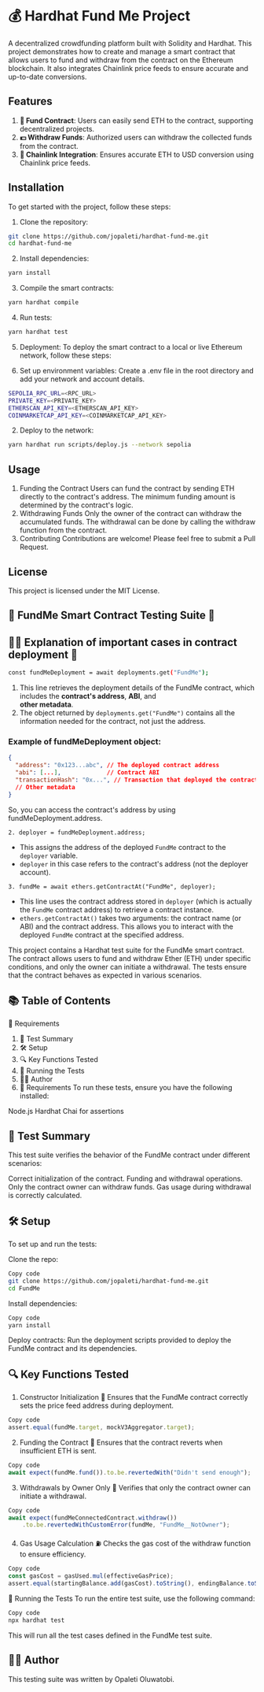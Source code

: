 # 💰 Hardhat Fund Me Project
A decentralized crowdfunding platform built with Solidity and 
Hardhat. This project demonstrates how to create and manage a 
smart contract that allows users to fund and withdraw from the 
contract on the Ethereum blockchain. It also integrates Chainlink 
price feeds to ensure accurate and up-to-date conversions.

## Features
1. **🚀 Fund Contract**: Users can easily send ETH to the contract, 
supporting decentralized projects.
2. **💵 Withdraw Funds**: Authorized users can withdraw the collected 
funds from the contract.
3. **🔗 Chainlink Integration**: Ensures accurate ETH to USD conversion 
using Chainlink price feeds.

##  Installation
To get started with the project, follow these steps:
1. Clone the repository:
```bash
git clone https://github.com/jopaleti/hardhat-fund-me.git
cd hardhat-fund-me
```
2. Install dependencies:
```bash
yarn install
```
3. Compile the smart contracts:
```bash
yarn hardhat compile
```
4. Run tests:
```bash
yarn hardhat test
```
5. Deployment:
To deploy the smart contract to a local or live Ethereum network, 
follow these steps:

1. Set up environment variables:
Create a .env file in the root directory and add your network and account details.
```bash
SEPOLIA_RPC_URL=<RPC_URL>
PRIVATE_KEY=<PRIVATE_KEY>
ETHERSCAN_API_KEY=<ETHERSCAN_API_KEY>
COINMARKETCAP_API_KEY=<COINMARKETCAP_API_KEY>
```
2. Deploy to the network:
```bash
yarn hardhat run scripts/deploy.js --network sepolia
```
## Usage
1. Funding the Contract
Users can fund the contract by sending ETH directly to the contract's address. 
The minimum funding amount is determined by the contract's logic.
2. Withdrawing Funds
Only the owner of the contract can withdraw the accumulated funds. 
The withdrawal can be done by calling the withdraw function from the contract.
3. Contributing
Contributions are welcome! Please feel free to submit a Pull Request.

## License
This project is licensed under the MIT License.

## 🎉 FundMe Smart Contract Testing Suite 🚀

## 👨‍💻 Explanation of important cases in contract deployment 🚀
```bash
const fundMeDeployment = await deployments.get("FundMe");
```
1. This line retrieves the deployment details of the FundMe 
contract, which includes the **contract's address**, **ABI**, and  
**other metadata**.
2. The object returned by ```deployments.get("FundMe")``` contains all 
the information needed for the contract, not just the address.
### Example of fundMeDeployment object:
```json
{
  "address": "0x123...abc", // The deployed contract address
  "abi": [...],             // Contract ABI
  "transactionHash": "0x...", // Transaction that deployed the contract
  // Other metadata
}
```
So, you can access the contract's address by using fundMeDeployment.address.

```2. deployer = fundMeDeployment.address;```
- This assigns the address of the deployed ```FundMe``` contract to the 
```deployer``` variable.
- ```deployer``` in this case refers to the contract's address (not the deployer account).

```3. fundMe = await ethers.getContractAt("FundMe", deployer);```
- This line uses the contract address stored in ```deployer``` (which is 
actually the ```FundMe``` contract address) to retrieve a contract instance.
- ```ethers.getContractAt()``` takes two arguments: the contract name 
(or ABI) and the contract address. This allows you to interact 
with the deployed ```FundMe``` contract at the specified address.


This project contains a Hardhat test suite for the FundMe smart contract. The contract allows users to fund and withdraw Ether (ETH) under specific conditions, and only the owner can initiate a withdrawal. The tests ensure that the contract behaves as expected in various scenarios.

## 📚 Table of Contents
🔧 Requirements
1. 📜 Test Summary
2. 🛠️ Setup
3. 🔍 Key Functions Tested
4. 🚀 Running the Tests
5. 👨‍💻 Author
6. 🔧 Requirements
To run these tests, ensure you have the following installed:

Node.js
Hardhat
Chai for assertions
## 📜 Test Summary
This test suite verifies the behavior of the FundMe contract under different scenarios:

Correct initialization of the contract.
Funding and withdrawal operations.
Only the contract owner can withdraw funds.
Gas usage during withdrawal is correctly calculated.

## 🛠️ Setup
To set up and run the tests:

Clone the repo:

```bash
Copy code
git clone https://github.com/jopaleti/hardhat-fund-me.git
cd FundMe
```
Install dependencies:

```bash
Copy code
yarn install
```
Deploy contracts: Run the deployment scripts provided to deploy the FundMe contract and its dependencies.

## 🔍 Key Functions Tested
1. Constructor Initialization 🎯
Ensures that the FundMe contract correctly sets the price feed address during deployment.

```javascript
Copy code
assert.equal(fundMe.target, mockV3Aggregator.target);
```
2. Funding the Contract 💸
Ensures that the contract reverts when insufficient ETH is sent.

```javascript
Copy code
await expect(fundMe.fund()).to.be.revertedWith("Didn't send enough");
```
3. Withdrawals by Owner Only 🔐
Verifies that only the contract owner can initiate a withdrawal.

```javascript
Copy code
await expect(fundMeConnectedContract.withdraw())
    .to.be.revertedWithCustomError(fundMe, "FundMe__NotOwner");
```
4. Gas Usage Calculation ⛽
Checks the gas cost of the withdraw function to ensure efficiency.

```javascript
Copy code
const gasCost = gasUsed.mul(effectiveGasPrice);
assert.equal(startingBalance.add(gasCost).toString(), endingBalance.toString());
```
🚀 Running the Tests
To run the entire test suite, use the following command:

```bash
Copy code
npx hardhat test
```
This will run all the test cases defined in the FundMe test suite.

## 👨‍💻 Author
This testing suite was written by Opaleti Oluwatobi.

